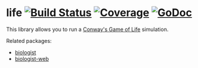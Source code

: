 # life [![Build Status](https://travis-ci.org/HokieGeek/life.svg?branch=master)](https://travis-ci.org/HokieGeek/life) [![Coverage](http://gocover.io/_badge/gitlab.com/HokieGeek/life/core?0)](http://gocover.io/gitlab.com/HokieGeek/life/core) [![GoDoc](http://godoc.org/gitlab.com/hokiegeek/life/core?status.png)](http://godoc.org/gitlab.com/hokiegeek/life/core)

This library allows you to run a [Conway's Game of Life](http://www.conwaylife.com/wiki/Conway%27s_Game_of_Life) simulation.

Related packages:

- [biologist](https://gitlab.com/HokieGeek/biologist)
- [biologist-web](https://gitlab.com/HokieGeek/biologist-web)
